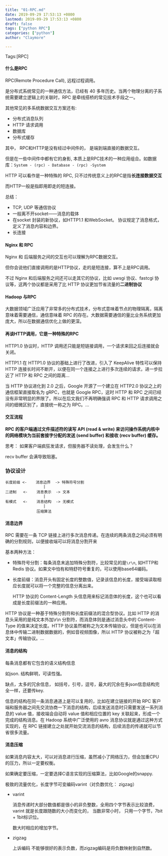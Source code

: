 ```yaml
---
title: "01-RPC.md"
date: 2019-09-29 17:53:13 +0800
lastmod: 2019-09-29 17:53:13 +0800
draft: false
tags: ["python RPC"]
categories: ["python"]
author: "Claymore"

---
```

Tags:[RPC]

#### 什么是RPC

RPC(Remote Procedure Call),  远程过程调用。

是分布式系统常见的一种通信方法，已经有 40 多年历史。当两个物理分离的子系统需要建立逻辑上的关联时，RPC 是牵线搭桥的常见技术手段之一。

其他常见的多系统数据交互方案还有:

* 分布式消息队列
* HTTP 请求调用
* 数据库
* 分布式缓存

其中， RPC和HTTP是没有经过中间件的， 是端到端直接的数据交互。

但是在一些中间件中都有它的身影, 本质上是RPC技术的一种应用组合。如数据库：`System - (rpc) - Database - (rpc) -System`

HTTP 可以看作是一种特殊的 RPC, 只不过传统意义上的RPC是指**长连接数据交互**

而HTTP一般是指即用即走的短连接。

总结：

* TCP, UDP 等通信协议
* 一般离不开socket——消息的载体
* 在socket 封装的新协议，如HTTP1.1 和WebSocket。 协议规定了消息格式，定义了消息内容和边界。
* 长连接



#### Nginx 和 RPC

Nginx 和 后端服务之间的交互也可以理解为RPC数据交互。

但你会说他们直接调用的是HTTP协议，走的是短连接，算不上是RPC调用。

不过 Nginx 和后端服务之间还可以走其它的协议，比如 uwsgi 协议、fastcgi 协议等，这两个协议都是采用了比 HTTP 协议更加节省流量的**二进制协议**



#### Hadoop 与RPC

大数据领域广泛应用了非常多的分布式技术，分布式意味着节点的物理隔离，隔离意味着需要通信，通信意味着 RPC 的存在。大数据需要通信的量比业务系统更加庞大，所以在数据通信优化上做的更深。



#### 再谈HTTP调用，它是一种特殊的RPC

HTTP1.0 协议时，HTTP 调用还只能是短链接调用，一个请求来回之后连接就会关闭。

HTTP1.1 在 HTTP1.0 协议的基础上进行了改进，引入了 KeepAlive 特性可以保持 HTTP 连接长时间不断开，以便在同一个连接之上进行多次连续的请求，进一步拉近了 HTTP 和 RPC 之间的距离...

当 HTTP 协议进化到 2.0 之后，Google 开源了一个建立在 HTTP2.0 协议之上的通信框架直接取名为 gRPC，也就是 Google RPC，这时 HTTP 和 RPC 之间已经没有非常明显的界限了。所以在后文我们不再明确强调 RPC 和 HTTP 请求调用之间的细微区别了，直接统一称之为 RPC。...



#### 交互流程

**RPC 的客户端通过文件描述符的读写 API (read & write) 来访问操作系统内核中的网络模块为当前套接字分配的发送 (send buffer) 和接收 (recv buffer) 缓存。**

思考： 如果客户端疯狂发请求，但服务器不读处理，会发生什么？

recv buffer 会满导致阻塞。



### 协议设计

```
长度前缀 <-    消息边界  -> 特殊符号分割
                 |
二进制   <-    消息表示  -> 文本
                 |
有模式   <-    消息结构  -> 无模式
                 |
              压缩算法
```

 ####  消息边界

RPC 需要在一条 TCP 链接上进行多次消息传递。在连续的两条消息之间必须有明确的分割规则，以便接收端可以将消息分割开来

基本两种方法：

* 特殊符号分割：每条消息末追加特殊分割符，比较常见的是`\r\n`, 如HTTP和Redis 协议。如果文中怕有和特舒符号重复的，可以使用base64编码。

* 长度前缀：消息开头有固定长度的整数值，记录该信息的长度，接受端读取相应长度就可以将一个完整的信息分离出来。

  HTTP 协议的 Content-Length 头信息用来标记消息体的长度，这个也可以看成是长度前缀法的一种应用。

HTTP 协议是一种基于特殊分割符和长度前缀法的混合型协议。比如 HTTP 的消息头采用的是纯文本外加\r\n 分割符，而消息体则是通过消息头中的 Content-Type 的值来决定长度。HTTP 协议虽然被称之为文本传输协议，但是也可以在消息体中传输二进制数据数据的，例如音视频图像，所以 HTTP 协议被称之为「超文本」传输协议。...



#### 消息的结构

每条消息都有它包含的语义结构信息

如json. 结构鲜明，可读性强。

缺点，太多的冗余信息， 如括号，引号，逗号，最大的冗余在多json信息结构完全一样，还要传key.

信息的结构在同一条消息通道上是可以复用的，比如在建立链接的开始 RPC 客户端和服务器之间先交流协商一下消息的结构，后续发送消息时只需要发送一系列消息的 value 值，接收端会自动将 value 值和相应位置的 key 关联起来，形成一个完成的结构消息。在 Hadoop 系统中广泛使用的 avro 消息协议就是通过这种方式实现的，在 RPC 链接建立之处就开始交流消息的结构，后续消息的传递就可以节省很多流量。



#### 消息压缩

如果消息内容太大，可以对消息进行压缩，虽然减小了网络压力，但会加重CPU的压力，所以一定要权衡。

如果确定要压缩，一定要选择C语言实现的压缩算法，比如Google的snappy.

极致的流量优化，长度字节可变编码varint（对负数优化： zigzag）

* varint

  消息传递时大部分数值都是很小的非负整数，全用四个字节表示比较浪费，varint 就是长度跟随数的大小而变化的， 当数非常小时， 只用一个字节，7bit + 1bit标识位。

  数大时相应的增加字节。

* zigzag

  上诉编码 不能够很好的表示负数，而zigzag编码是将负数映射到自然数。

###  